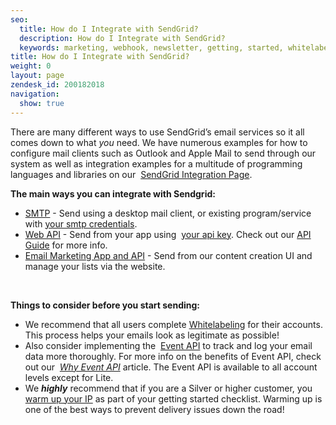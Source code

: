 ```yaml
---
seo:
  title: How do I Integrate with SendGrid?
  description: How do I Integrate with SendGrid?
  keywords: marketing, webhook, newsletter, getting, started, whitelabel, getting_started, email, api, integration, smtp, what, warm
title: How do I Integrate with SendGrid?
weight: 0
layout: page
zendesk_id: 200182018
navigation:
  show: true
---
```


There are many&nbsp;different ways to use SendGrid’s email services so it all comes down to what&nbsp;_you_&nbsp;need. We have numerous examples for how to configure mail clients such as Outlook and Apple Mail to send through our system as well as integration examples for a multitude of programming languages and libraries on our&nbsp; [SendGrid Integration Page](http://sendgrid.com/docs/Integrate/index.html).

**The main ways you can integrate with Sendgrid:&nbsp;**

- [SMTP]({{root_url}}/Classroom/Basics/Email_Infrastructure/what_is_smtp.html)&nbsp;- Send using a desktop mail client, or existing program/service with [your smtp credentials]({{root_url}}/Classroom/Basics/Email_Infrastructure/recommended_smtp_settings.html).&nbsp;
- [Web API](https://sendgrid.com/docs/API_Reference/Web_API/index.html)&nbsp;- Send from your app using&nbsp; [your api key]({{root_url}}/Classroom/Basics/API/what_is_my_api_key.html). Check out our [API Guide](http://go.sendgrid.com/rs/sendgrid/images/SendGrid_API_Guide-101.pdf) for more info.
- [Email Marketing App and API](https://sendgrid.com/docs/User_Guide/Legacy_Features/Marketing_Emails/index.html)&nbsp;- Send from our content creation UI and manage your lists via the website.&nbsp;

&nbsp;

**Things to consider before you start sending:**

- We recommend that all users complete [Whitelabeling]({{root_url}}/Classroom/Deliver/Delivery_Introduction/all_you_need_to_know_about_whitelabeling.html) for their accounts. This process helps your emails look as legitimate as possible!
- Also consider implementing the&nbsp; [Event API](http://sendgrid.com/docs/API_Reference/Webhooks/event.html)&nbsp;to track and log your email data more thoroughly. For more info on the benefits of Event API, check out our&nbsp; [_Why Event API_]({{root_url}}/Classroom/Basics/API/why_event_api.html)&nbsp;article. The Event API is available to all account levels except for Lite.
- We _**highly**_ recommend that if you are a Silver or&nbsp;higher customer, you [warm up your IP](https://sendgrid.com/docs/User_Guide/warming_up.html) as part of your getting started checklist. Warming up is one of the best ways to prevent delivery issues down the road!

&nbsp;
